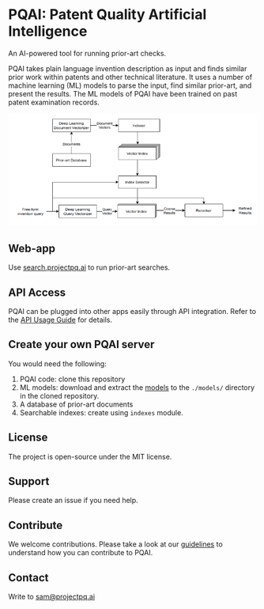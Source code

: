 # PQAI: Patent Quality Artificial Intelligence

An AI-powered tool for running prior-art checks.

PQAI takes plain language invention description as input and finds similar prior work within patents and other technical literature. It uses a number of machine learning (ML) models to parse the input, find similar prior-art, and present the results. The ML models of PQAI have been trained on past patent examination records.

![PQAI Architecture](docs/architecture.png)

## Web-app

Use [search.projectpq.ai](https://search.projectpq.ai) to run prior-art searches.

## API Access

PQAI can be plugged into other apps easily through API integration. Refer to the [API Usage Guide](docs/README-API.md) for details.

## Create your own PQAI server

You would need the following:

1. PQAI code: clone this repository
2. ML models: download and extract the [models](https://s3.amazonaws.com/pqai.s3/public/pqai-models-2020-12-10.zip) to the `./models/` directory in the cloned repository.
3. A database of prior-art documents
4. Searchable indexes: create using `indexes` module.

## License

The project is open-source under the MIT license.

## Support

Please create an issue if you need help.

## Contribute

We welcome contributions. Please take a look at our [guidelines](./CONTRIBUTING.md) to understand how you can contribute to PQAI.

## Contact

Write to [sam@projectpq.ai](sam@projectpq.ai)
